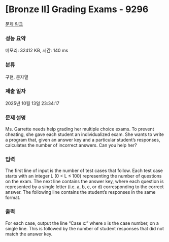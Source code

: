 # [Bronze II] Grading Exams - 9296 

[문제 링크](https://www.acmicpc.net/problem/9296) 

### 성능 요약

메모리: 32412 KB, 시간: 140 ms

### 분류

구현, 문자열

### 제출 일자

2025년 10월 13일 23:34:17

### 문제 설명

<p>Ms. Garrette needs help grading her multiple choice exams. To prevent cheating, she gave each student an individualized exam. She wants to write a program that, given an answer key and a particular student’s responses, calculates the number of incorrect answers. Can you help her?</p>

### 입력 

 <p>The first line of input is the number of test cases that follow. Each test case starts with an integer L (0 < L ≤ 100) representing the number of questions on the exam. The next line contains the answer key, where each question is represented by a single letter (i.e. a, b, c, or d) corresponding to the correct answer. The following line contains the student’s responses in the same format.</p>

### 출력 

 <p>For each case, output the line “Case x:” where x is the case number, on a single line. This is followed by the number of student responses that did not match the answer key.</p>


